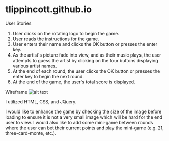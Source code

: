 # tlippincott.github.io

User Stories
1. User clicks on the rotating logo to begin the game.
2. User reads the instructions for the game.
3. User enters their name and clicks the OK button or presses the enter key.
4. As the artist's picture fade into view, and as their music plays, the user attempts to guess the artist by clicking on the four buttons displaying various artist names.
5. At the end of each round, the user clicks the OK button or presses the enter key to begin the next round.
6. At the end of the game, the user's total score is displayed.

Wireframe
![alt text](https://github.com/tlippincott/tlippincott.github.io/edit/master/project1/Project_1_Wireframe.png "Wireframe")

I utilized HTML, CSS, and JQuery.

I would like to enhance the game by checking the size of the image before loading to ensure it is not a very small image which will be hard for the end user to view. I would also like to add some mini-game between rounds where the user can bet their current points and play the mini-game (e.g. 21, three-card-monte, etc.).
